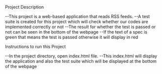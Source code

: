 Project Description

--This project is a web-based application that reads RSS feeds.
--A test suite is created for this project which will check whether our codes are implemented correctly or not
--The result for whether the test is passed or not can be seen in the bottom of the webpage
  --If the text of a spec is green that means the test is passed otherwise it will display in red


Instructions to run this Project

--In the project directory, open index.html file.
--This index.html will display the application and also the test suite which will be displayed at the bottom of the webpage

